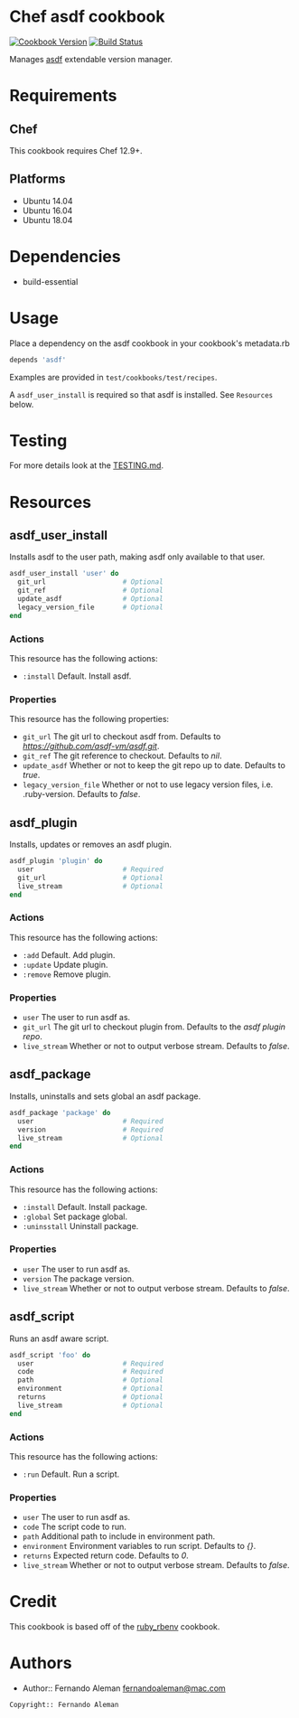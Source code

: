 # Chef asdf cookbook

[![Cookbook Version](https://img.shields.io/cookbook/v/asdf.svg)](https://supermarket.chef.io/cookbooks/asdf) [![Build Status](https://travis-ci.org/asdf-chef/asdf.svg?branch=master)](https://travis-ci.org/asdf-chef/asdf)

Manages [asdf](https://github.com/asdf-vm/asdf) extendable version manager.

# Requirements

## Chef

This cookbook requires Chef 12.9+.

## Platforms

- Ubuntu 14.04
- Ubuntu 16.04
- Ubuntu 18.04

# Dependencies

- build-essential

# Usage

Place a dependency on the asdf cookbook in your cookbook's metadata.rb

```ruby
depends 'asdf'
```

Examples are provided in `test/cookbooks/test/recipes`.

A `asdf_user_install` is required so that asdf is installed. See `Resources` below.

# Testing

For more details look at the [TESTING.md](./TESTING.md).

# Resources

## asdf_user_install

Installs asdf to the user path, making asdf only available to that user.

```ruby
asdf_user_install 'user' do
  git_url                   # Optional
  git_ref                   # Optional
  update_asdf               # Optional
  legacy_version_file       # Optional
end
```

### Actions

This resource has the following actions:

- `:install` Default. Install asdf.

### Properties

This resource has the following properties:

- `git_url` The git url to checkout asdf from. Defaults to *https://github.com/asdf-vm/asdf.git*.
- `git_ref` The git reference to checkout. Defaults to *nil*.
- `update_asdf` Whether or not to keep the git repo up to date. Defaults to *true*.
- `legacy_version_file` Whether or not to use legacy version files, i.e. .ruby-version. Defaults to *false*.

## asdf_plugin

Installs, updates or removes an asdf plugin.

```ruby
asdf_plugin 'plugin' do
  user                      # Required
  git_url                   # Optional
  live_stream               # Optional
end
```

### Actions

This resource has the following actions:

- `:add` Default. Add plugin.
- `:update` Update plugin.
- `:remove` Remove plugin.

### Properties

- `user` The user to run asdf as.
- `git_url` The git url to checkout plugin from. Defaults to the *asdf plugin repo*.
- `live_stream` Whether or not to output verbose stream. Defaults to *false*.

## asdf_package

Installs, uninstalls and sets global an asdf package.

```ruby
asdf_package 'package' do
  user                      # Required
  version                   # Required
  live_stream               # Optional
end
```

### Actions

This resource has the following actions:

- `:install` Default. Install package.
- `:global` Set package global.
- `:uninsstall` Uninstall package.

### Properties

- `user` The user to run asdf as.
- `version` The package version.
- `live_stream` Whether or not to output verbose stream. Defaults to *false*.

## asdf_script

Runs an asdf aware script.

```ruby
asdf_script 'foo' do
  user                      # Required
  code                      # Required
  path                      # Optional
  environment               # Optional
  returns                   # Optional
  live_stream               # Optional
end
```

### Actions

This resource has the following actions:

- `:run` Default. Run a script.

### Properties

- `user` The user to run asdf as.
- `code` The script code to run.
- `path` Additional path to include in environment path.
- `environment` Environment variables to run script. Defaults to *{}*.
- `returns` Expected return code. Defaults to *0*.
- `live_stream` Whether or not to output verbose stream. Defaults to *false*.

# Credit

This cookbook is based off of the [ruby_rbenv](https://github.com/sous-chefs/ruby_rbenv) cookbook.

# Authors

- Author:: Fernando Aleman <fernandoaleman@mac.com>

```text
Copyright:: Fernando Aleman
```

